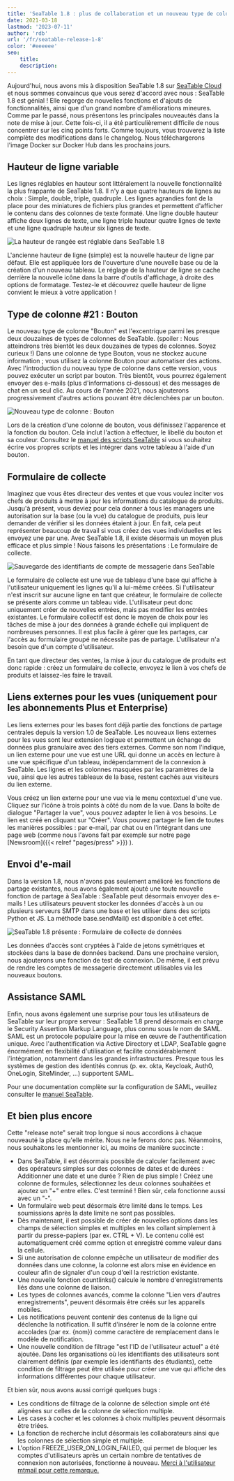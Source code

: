 ```yaml
---
title: 'SeaTable 1.8 : plus de collaboration et un nouveau type de colonne - SeaTable'
date: 2021-03-18
lastmod: '2023-07-11'
author: 'rdb'
url: '/fr/seatable-release-1-8'
color: '#eeeeee'
seo:
    title:
    description:
---
```


Aujourd'hui, nous avons mis à disposition SeaTable 1.8 sur [SeaTable Cloud](https://cloud.seatable.io) et nous sommes convaincus que vous serez d'accord avec nous : SeaTable 1.8 est génial ! Elle regorge de nouvelles fonctions et d'ajouts de fonctionnalités, ainsi que d'un grand nombre d'améliorations mineures. Comme par le passé, nous présentons les principales nouveautés dans la note de mise à jour. Cette fois-ci, il a été particulièrement difficile de nous concentrer sur les cinq points forts. Comme toujours, vous trouverez la liste complète des modifications dans le changelog. Nous téléchargerons l'image Docker sur Docker Hub dans les prochains jours.

## Hauteur de ligne variable

Les lignes réglables en hauteur sont littéralement la nouvelle fonctionnalité la plus frappante de SeaTable 1.8. Il n'y a que quatre hauteurs de lignes au choix : Simple, double, triple, quadruple. Les lignes agrandies font de la place pour des miniatures de fichiers plus grandes et permettent d'afficher le contenu dans des colonnes de texte formaté. Une ligne double hauteur affiche deux lignes de texte, une ligne triple hauteur quatre lignes de texte et une ligne quadruple hauteur six lignes de texte.

![La hauteur de rangée est réglable dans SeaTable 1.8](images/SeaTable1.8_CustomizableRowHeight_1498x646.png)

L'ancienne hauteur de ligne (simple) est la nouvelle hauteur de ligne par défaut. Elle est appliquée lors de l'ouverture d'une nouvelle base ou de la création d'un nouveau tableau. Le réglage de la hauteur de ligne se cache derrière la nouvelle icône dans la barre d'outils d'affichage, à droite des options de formatage. Testez-le et découvrez quelle hauteur de ligne convient le mieux à votre application !

## Type de colonne #21 : Bouton

Le nouveau type de colonne "Bouton" est l'excentrique parmi les presque deux douzaines de types de colonnes de SeaTable. (spoiler : Nous atteindrons très bientôt les deux douzaines de types de colonnes. Soyez curieux !) Dans une colonne de type Bouton, vous ne stockez aucune information ; vous utilisez la colonne Bouton pour automatiser des actions. Avec l'introduction du nouveau type de colonne dans cette version, vous pouvez exécuter un script par bouton. Très bientôt, vous pourrez également envoyer des e-mails (plus d'informations ci-dessous) et des messages de chat en un seul clic. Au cours de l'année 2021, nous ajouterons progressivement d'autres actions pouvant être déclenchées par un bouton.

![Nouveau type de colonne : Bouton](images/SeaTable1.8_ColumnType_Button_1500x708.png)

Lors de la création d'une colonne de bouton, vous définissez l'apparence et la fonction du bouton. Cela inclut l'action à effectuer, le libellé du bouton et sa couleur. Consultez le [manuel des scripts SeaTable](https://seatable.github.io/seatable-scripts/) si vous souhaitez écrire vos propres scripts et les intégrer dans votre tableau à l'aide d'un bouton.

## Formulaire de collecte

Imaginez que vous êtes directeur des ventes et que vous voulez inciter vos chefs de produits à mettre à jour les informations du catalogue de produits. Jusqu'à présent, vous deviez pour cela donner à tous les managers une autorisation sur la base (ou la vue) du catalogue de produits, puis leur demander de vérifier si les données étaient à jour. En fait, cela peut représenter beaucoup de travail si vous créez des vues individuelles et les envoyez une par une. Avec SeaTable 1.8, il existe désormais un moyen plus efficace et plus simple ! Nous faisons les présentations : Le formulaire de collecte.

![Sauvegarde des identifiants de compte de messagerie dans SeaTable](images/SeaTable1.8_MailAccount_1500x495.png)

Le formulaire de collecte est une vue de tableau d'une base qui affiche à l'utilisateur uniquement les lignes qu'il a lui-même créées. Si l'utilisateur n'est inscrit sur aucune ligne en tant que créateur, le formulaire de collecte se présente alors comme un tableau vide. L'utilisateur peut donc uniquement créer de nouvelles entrées, mais pas modifier les entrées existantes. Le formulaire collectif est donc le moyen de choix pour les tâches de mise à jour des données à grande échelle qui impliquent de nombreuses personnes. Il est plus facile à gérer que les partages, car l'accès au formulaire groupé ne nécessite pas de partage. L'utilisateur n'a besoin que d'un compte d'utilisateur.

En tant que directeur des ventes, la mise à jour du catalogue de produits est donc rapide : créez un formulaire de collecte, envoyez le lien à vos chefs de produits et laissez-les faire le travail.

## Liens externes pour les vues (uniquement pour les abonnements Plus et Enterprise)

Les liens externes pour les bases font déjà partie des fonctions de partage centrales depuis la version 1.0 de SeaTable. Les nouveaux liens externes pour les vues sont leur extension logique et permettent un échange de données plus granulaire avec des tiers externes. Comme son nom l'indique, un lien externe pour une vue est une URL qui donne un accès en lecture à une vue spécifique d'un tableau, indépendamment de la connexion à SeaTable. Les lignes et les colonnes masquées par les paramètres de la vue, ainsi que les autres tableaux de la base, restent cachés aux visiteurs du lien externe.

Vous créez un lien externe pour une vue via le menu contextuel d'une vue. Cliquez sur l'icône à trois points à côté du nom de la vue. Dans la boîte de dialogue "Partager la vue", vous pouvez adapter le lien à vos besoins. Le lien est créé en cliquant sur "Créer". Vous pouvez partager le lien de toutes les manières possibles : par e-mail, par chat ou en l'intégrant dans une page web (comme nous l'avons fait par exemple sur notre page [Newsroom]({{< relref "pages/press" >}}) ).

## Envoi d'e-mail

Dans la version 1.8, nous n'avons pas seulement amélioré les fonctions de partage existantes, nous avons également ajouté une toute nouvelle fonction de partage à SeaTable : SeaTable peut désormais envoyer des e-mails ! Les utilisateurs peuvent stocker les données d'accès à un ou plusieurs serveurs SMTP dans une base et les utiliser dans des scripts Python et JS. La méthode base.sendMail() est disponible à cet effet.

![SeaTable 1.8 présente : Formulaire de collecte de données](images/SeaTable1.8_DataCollectionTable_1500x495.png)

Les données d'accès sont cryptées à l'aide de jetons symétriques et stockées dans la base de données backend. Dans une prochaine version, nous ajouterons une fonction de test de connexion. De même, il est prévu de rendre les comptes de messagerie directement utilisables via les nouveaux boutons.

## Assistance SAML

Enfin, nous avons également une surprise pour tous les utilisateurs de SeaTable sur leur propre serveur : SeaTable 1.8 prend désormais en charge le Security Assertion Markup Language, plus connu sous le nom de SAML. SAML est un protocole populaire pour la mise en œuvre de l'authentification unique. Avec l'authentification via Active Directory et LDAP, SeaTable gagne énormément en flexibilité d'utilisation et facilite considérablement l'intégration, notamment dans les grandes infrastructures. Presque tous les systèmes de gestion des identités connus (p. ex. okta, Keycloak, Auth0, OneLogin, SiteMinder, ...) supportent SAML.

Pour une documentation complète sur la configuration de SAML, veuillez consulter le [manuel SeaTable](https://manual.seatable.io/config/enterprise/saml/).

## Et bien plus encore

Cette "release note" serait trop longue si nous accordions à chaque nouveauté la place qu'elle mérite. Nous ne le ferons donc pas. Néanmoins, nous souhaitons les mentionner ici, au moins de manière succincte :

- Dans SeaTable, il est désormais possible de calculer facilement avec des opérateurs simples sur des colonnes de dates et de durées : Additionner une date et une durée ? Rien de plus simple ! Créez une colonne de formules, sélectionnez les deux colonnes souhaitées et ajoutez un "+" entre elles. C'est terminé ! Bien sûr, cela fonctionne aussi avec un "-".
- Un formulaire web peut désormais être limité dans le temps. Les soumissions après la date limite ne sont pas possibles.
- Dès maintenant, il est possible de créer de nouvelles options dans les champs de sélection simples et multiples en les collant simplement à partir du presse-papiers (par ex. CTRL + V). Le contenu collé est automatiquement créé comme option et enregistré comme valeur dans la cellule.
- Si une autorisation de colonne empêche un utilisateur de modifier des données dans une colonne, la colonne est alors mise en évidence en couleur afin de signaler d'un coup d'œil la restriction existante.
- Une nouvelle fonction countlinks() calcule le nombre d'enregistrements liés dans une colonne de liaison.
- Les types de colonnes avancés, comme la colonne "Lien vers d'autres enregistrements", peuvent désormais être créés sur les appareils mobiles.
- Les notifications peuvent contenir des contenus de la ligne qui déclenche la notification. Il suffit d'insérer le nom de la colonne entre accolades (par ex. {nom}) comme caractère de remplacement dans le modèle de notification.
- Une nouvelle condition de filtrage "est l'ID de l'utilisateur actuel" a été ajoutée. Dans les organisations où les identifiants des utilisateurs sont clairement définis (par exemple les identifiants des étudiants), cette condition de filtrage peut être utilisée pour créer une vue qui affiche des informations différentes pour chaque utilisateur.

Et bien sûr, nous avons aussi corrigé quelques bugs :

- Les conditions de filtrage de la colonne de sélection simple ont été alignées sur celles de la colonne de sélection multiple.
- Les cases à cocher et les colonnes à choix multiples peuvent désormais être triées.
- La fonction de recherche inclut désormais les collaborateurs ainsi que les colonnes de sélection simple et multiple.
- L'option FREEZE_USER_ON_LOGIN_FAILED, qui permet de bloquer les comptes d'utilisateurs après un certain nombre de tentatives de connexion non autorisées, fonctionne à nouveau. [Merci à l'utilisateur mtmail pour cette remarque.](https://forum.seatable.io/t/v1-7-1-freeze-account-and-fail2ban/296)
